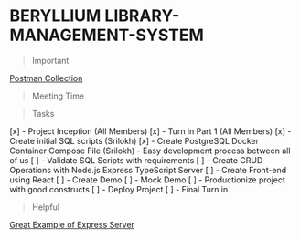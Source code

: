 # BERYLLIUM LIBRARY-MANAGEMENT-SYSTEM

> Important

[Postman Collection](https://www.getpostman.com/collections/f8032c1c6cde4334f979)


> Meeting Time 



> Tasks

[x] - Project Inception (All Members)
[x] - Turn in Part 1 (All Members)
[x] - Create initial SQL scripts (Srilokh)
[x] - Create PostgreSQL Docker Container Compose File (Srilokh)
	- Easy development process between all of us
[ ] - Validate SQL Scripts with requirements
[ ] - Create CRUD Operations with Node.js Express TypeScript Server
[ ] - Create Front-end using React
[ ] - Create Demo
[ ] - Mock Demo
[ ] - Productionize project with good constructs
[ ] - Deploy Project
[ ] - Final Turn in



> Helpful

[Great Example of Express Server](https://github.com/geshan/expressjs-structure/blob/master/src/services/programmingLanguages.service.js)